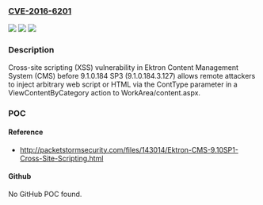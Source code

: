 ### [CVE-2016-6201](https://cve.mitre.org/cgi-bin/cvename.cgi?name=CVE-2016-6201)
![](https://img.shields.io/static/v1?label=Product&message=n%2Fa&color=blue)
![](https://img.shields.io/static/v1?label=Version&message=n%2Fa&color=blue)
![](https://img.shields.io/static/v1?label=Vulnerability&message=n%2Fa&color=brighgreen)

### Description

Cross-site scripting (XSS) vulnerability in Ektron Content Management System (CMS) before 9.1.0.184 SP3 (9.1.0.184.3.127) allows remote attackers to inject arbitrary web script or HTML via the ContType parameter in a ViewContentByCategory action to WorkArea/content.aspx.

### POC

#### Reference
- http://packetstormsecurity.com/files/143014/Ektron-CMS-9.10SP1-Cross-Site-Scripting.html

#### Github
No GitHub POC found.

